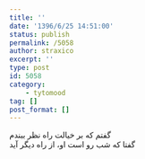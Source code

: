 ```yaml
---
title: ''
date: '1396/6/25 14:51:00'
status: publish
permalink: /5058
author: straxico
excerpt: ''
type: post
id: 5058
category:
    - tytomood
tag: []
post_format: []
---
```

گفتم که بر خیالت راه نظر ببندم  
گفتا که شب رو است او، از راه دیگر آید